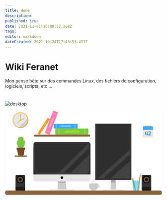 ```yaml
---
title: Home
description: 
published: true
date: 2021-11-01T16:00:52.268Z
tags: 
editor: markdown
dateCreated: 2021-10-24T17:43:53.411Z
---
```


# Wiki Feranet
Mon pense bête sur des commandes Linux, des fichiers de configuration, logiciels, scripts, etc ...

<div style="margin-top:40px;">
	<img src="/burea.svg" alt="desktop" width="800px" />
</div>

![bureau.svg](/bureau.svg)